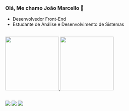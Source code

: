 ### Olá, Me chamo João Marcello 👋

- Desenvolvedor Front-End
- Estudante de Análise e Desenvolvimento de Sistemas

<br>
  
<div>
  <a href="https://github.com/joaoxmarcello">
  <img height="170em" src="https://github-readme-stats.vercel.app/api?username=joaoxmarcello&show_icons=true&theme=tokyonight&include_all_commits=true&count_private=true"/>
  <img height="170em" src="https://github-readme-stats.vercel.app/api/top-langs/?username=joaoxmarcello&layout=compact&langs_count=7&theme=tokyonight"/>
</div>
    
##

<div>

<a href="https://www.linkedin.com/in/joaoxmarcello/" target="_blank"><img src="https://img.shields.io/badge/-LinkedIn-%230077B5?style=for-the-badge&logo=linkedin&logoColor=white" target="_blank"></a>
<a href="https://discord.gg/joaomarcello." target="_blank"><img src="https://img.shields.io/badge/Discord-7289DA?style=for-the-badge&logo=discord&logoColor=white" target="_blank"></a>
<a href = "mailto:joaomarcello869@gmail.com"><img src="https://img.shields.io/badge/-Gmail-%23333?style=for-the-badge&logo=gmail&logoColor=white" target="_blank"></a>

</div>
